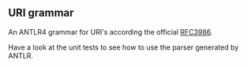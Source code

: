 ## URI grammar

An ANTLR4 grammar for URI's according the official [RFC3986](https://datatracker.ietf.org/doc/html/rfc3986).

Have a look at the unit tests to see how to use the parser generated by ANTLR.